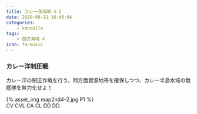 ```yaml
---
title: カレー洋海域 4-2
date: 2020-09-11 16:40:04
categories:
    - kancolle
tags:
    - 西方海域 4
icon: fa-music
---
```


### カレー洋制圧戦
カレー洋の制圧作戦を行う。同方面資源地帯を確保しつつ、カレー半島水域の敵艦隊を無力化せよ！

<!-- <div style="width: 100%;padding-bottom: 59%;position: relative;">
    <div
        style="position: absolute;left: 0;top: 0;width: 100%;height: 100%;background-repeat: no-repeat;background-image: url('./02_image.png');background-position: 100% 0px;background-size: 200%;">
        <div
            style="position: relative;left: 0;top: 0;width: 100%;height: 100%;background-repeat: no-repeat;background-image: url('./02_image.png');background-position: opx 0px;background-size:200%;z-index: 2;">
        </div>
    </div>
</div> -->

{% asset_img map2nd4-2.jpg P1 %}
<br>
CV CVL CA CL DD DD  



